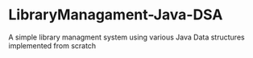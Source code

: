 # LibraryManagament-Java-DSA
A simple library managment system using various Java Data structures implemented from scratch
